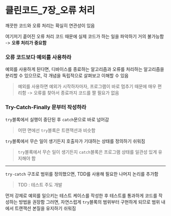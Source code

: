 # 클린코드\_7장_오류 처리

깨끗한 코드와 오류 처리는 확실히 연관성이 있음

여기저기 흩어진 오류 처리 코드 때문에 실제 코드가 하는 일을 파악하기 거의 불가능함
-> **오류 처리가 중요함**

### 오류 코드보다 예외를 사용하라

예외를 사용하게 된다면, 디바이스를 종료하는 알고리즘과 오류를 처리하는 알고리즘을 분리할 수 있으므로, 각 개념을 독립적으로 살펴보고 이해할 수 있음

> 예외를 사용하면 예외가 시작하자마자, 프로그램이 바로 멈추기 때문에 매우 편리함
> -> 오류를 찾아서 종료까지 코드를 짤 필요가 없음

### Try-Catch-Finally 문부터 작성하라

`try`블록에서 실행이 중단된 후 `catch`문으로 바로 넘어감

> 어떤 면에선 `try`블록은 트랜잭션과 비슷함

`try`블록에서 무슨 일이 생기든지 호출자가 기대하는 상태를 정의하기 쉬워짐

> `try`블록에서 무슨 일이 생기든지 `catch`블록은 프로그램 상태를 일관성 있게 유지해야 함

---

`try-catch` 구조로 범위를 정의했으면, TDD를 사용해 필요한 나머지 논리를 추가함

> TDD : 테스트 주도 개발

먼저 강제로 예외를 일으키는 테스트 케이스를 작성한 후 테스트를 통과하게 코드를 작성하는 방법을 권장함
그러면, 자연스럽게 `try`블록의 범위부터 구현하게 되므로 범위 내에서 트랜잭션 본질을 유지하기 쉬워짐

